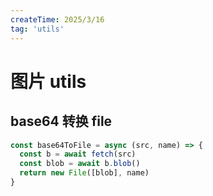 ```yaml
---
createTime: 2025/3/16
tag: 'utils'
---
```

# 图片 utils

## base64 转换 file

```js
const base64ToFile = async (src, name) => {
  const b = await fetch(src)
  const blob = await b.blob()
  return new File([blob], name)
}
```

